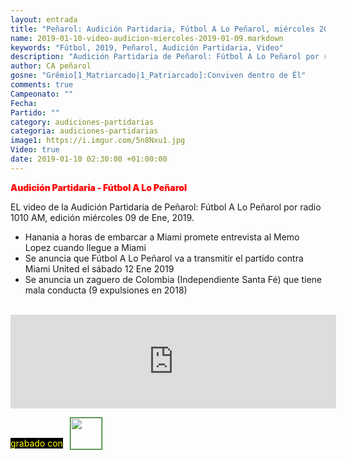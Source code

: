 ```yaml
---
layout: entrada
title: "Peñarol: Audición Partidaria, Fútbol A Lo Peñarol, miércoles 2019-01-09 por 1010 AM"
name: 2019-01-10-video-audicion-miercoles-2019-01-09.markdown
keywords: "Fútbol, 2019, Peñarol, Audición Partidaria, Video"
description: "Audición Partidaria de Peñarol: Fútbol A Lo Peñarol por radio 1010 AM, edición del miércoles 09 de Ene"
author: CA peñarol
gosne: "Grêmio[1_Matriarcado|1_Patriarcado]:Conviven dentro de Êl"
comments: true
Campeonato: ""
Fecha:
Partido: ""
category: audiciones-partidarias
categoria: audiciones-partidarias
image1: https://i.imgur.com/5n8Nxu1.jpg
Video: true
date: 2019-01-10 02:30:00 +01:00:00
---
```

<!---
Campeonato: <span>{{ page.Campeonato }}</span><br>
Fecha: <span>{{ page.Fecha }}</span><br>
Encuentro: <span>{{ page.Partido }}</span><br>-->
<span style="color:red;font-weight:900">Audición Partidaria - Fútbol A Lo Peñarol</span>

EL video de la Audición Partidaria de Peñarol: Fútbol A Lo Peñarol por radio 1010 AM, edición miércoles 09 de Ene, 2019.

  - Hanania a horas de embarcar a Miami promete entrevista al Memo Lopez cuando llegue a Miami
  - Se anuncia que Fútbol A Lo Peñarol va a transmitir el partido contra Miami United el sábado 12 Ene 2019
  - Se anuncia un zaguero de Colombia (Independiente Santa Fé) que tiene mala conducta (9 expulsiones en 2018)

<br>

<iframe width="521" src="https://www.youtube.com/embed/OnFDTTRHqBs" frameborder="0" allow="accelerometer; autoplay; encrypted-media; gyroscope; picture-in-picture" allowfullscreen></iframe>

<span style="color:yellow;background:black;margin-top:0px;">grabado con</span> <a href="http://ffmpeg.org"><img src="{{ site.url }}/images/ffmpeg.png" width="50px" style="border:1px solid green;vertical-align: sub;margin-left:7px;"></a>

